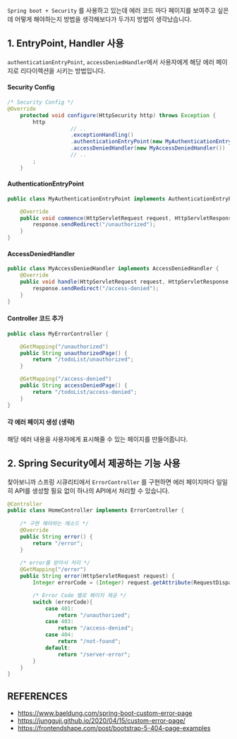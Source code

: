 `Spring boot + Security` 를 사용하고 있는데 에러 코드 마다 페이지를 보여주고 싶은데 어떻게 해야하는지 방법을 생각해보다가 두가지 방법이 생각났습니다.

## 1. EntryPoint, Handler 사용
`authenticationEntryPoint`, `accessDeniedHandler`에서 사용자에게 해당 에러 페이지로 리다이렉션을 시키는 방법입니다.

#### Security Config
```java
/* Security Config */
@Override
    protected void configure(HttpSecurity http) throws Exception {
        http
        			// ..
                    .exceptionHandling()
                    .authenticationEntryPoint(new MyAuthenticationEntryPoint())
                    .accessDeniedHandler(new MyAccessDeniedHandler())
                    // ..
		;
	}
```

#### AuthenticationEntryPoint
```java
public class MyAuthenticationEntryPoint implements AuthenticationEntryPoint {

    @Override
    public void commence(HttpServletRequest request, HttpServletResponse response, AuthenticationException authException) throws IOException, ServletException {
        response.sendRedirect("/unauthorized");
    }
}
```

#### AccessDeniedHandler
```java
public class MyAccessDeniedHandler implements AccessDeniedHandler {
    @Override
    public void handle(HttpServletRequest request, HttpServletResponse response, AccessDeniedException accessDeniedException) throws IOException, ServletException {
        response.sendRedirect("/access-denied");
    }
}
``` 

#### Controller 코드 추가
```java
public class MyErrorController {

    @GetMapping("/unauthorized")
    public String unauthorizedPage() {
        return "/todoList/unauthorized";
    }

    @GetMapping("/access-denied")
    public String accessDeniedPage() {
        return "/todoList/access-denied";
    }
}
```

#### 각 에러 페이지 생성 (생략)

해당 에러 내용을 사용자에게 표시해줄 수 있는 페이지를 만들어줍니다.

## 2. Spring Security에서 제공하는 기능 사용


찾아보니까 스프링 시큐리티에서 `ErrorController` 를 구현하면 에러 페이지마다 일일히 API를 생성할 필요 없이 하나의 API에서 처리할 수 있습니다.

```java
@Controller
public class HomeController implements ErrorController {
	
    /* 구현 해야하는 메소드 */
    @Override
    public String error() {
        return "/error";
    }
    
    /* error를 받아서 처리 */
    @GetMapping("/error")
    public String error(HttpServletRequest request) {
        Integer errorCode = (Integer) request.getAttribute(RequestDispatcher.ERROR_STATUS_CODE);

		/* Error Code 별로 페이지 제공 */
        switch (errorCode){
            case 401:
                return "/unauthorized";
            case 403:
                return "/access-denied";
            case 404:
                return "/not-found";
            default:
                return "/server-error";
        }
    }
}
```

## REFERENCES
* https://www.baeldung.com/spring-boot-custom-error-page
* https://jungguji.github.io/2020/04/15/custom-error-page/
* https://frontendshape.com/post/bootstrap-5-404-page-examples